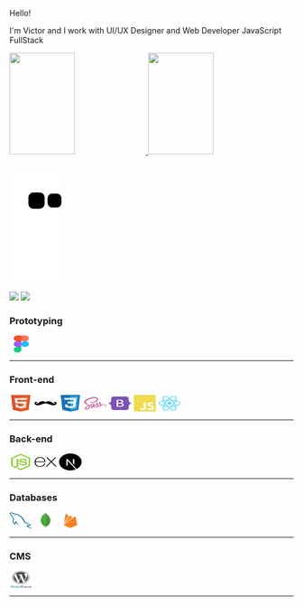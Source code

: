 Hello!

I'm Victor and I work with UI/UX Designer and Web Developer JavaScript FullStack


<!-- Painel de Trabalhos -->

<div>

 <a href="https://github.com/victor-hdgomes">
 <img height="180em" width="48%" src="https://github-readme-stats.vercel.app/api?username=victor-hdgomes&show_icons=true&theme=midnight-purple&include_all_commits=true&count_private=true"/>
 <img height="180em" width="48%" src="https://github-readme-stats.vercel.app/api/top-langs/?username=victor-hdgomes&layout=compact&langs_count=7&theme=midnight-purple"/>

</div> <br>

![Snake animation](https://github.com/victor-hdgomes/victor-hdgomes/blob/output/github-contribution-grid-snake.svg) 

<a href = "mailto:developervictorhugo@gmail.com"><img src="https://img.shields.io/badge/-Gmail-%23333?style=for-the-badge&logo=gmail&logoColor=white" target="_blank"></a>
  <a href="https://www.linkedin.com/in/victor-hugo-56bb9322a" target="_blank"><img src="https://img.shields.io/badge/-LinkedIn-%230077B5?style=for-the-badge&logo=linkedin&logoColor=white" target="_blank"></a> 

<!-- Technologies -->  

  

<div style="display: inline_block;">
 
  <h3> Prototyping </h3>

 <img align="center" alt="Victor-HTML" height="30" width="40" src="https://raw.githubusercontent.com/devicons/devicon/master/icons/figma/figma-original.svg">

 <hr>
 
 <h3> Front-end </h3>

 <img align="center" alt="Victor-HTML" height="30" width="40" src="https://raw.githubusercontent.com/devicons/devicon/master/icons/html5/html5-original.svg">
 <img align="center" alt="Victor-Handlebars" height="30" width="40" src="https://raw.githubusercontent.com/devicons/devicon/master/icons/handlebars/handlebars-original.svg">
  <img align="center" alt="Victor-CSS" height="30" width="40" src="https://raw.githubusercontent.com/devicons/devicon/master/icons/css3/css3-original.svg">
  <img align="center" alt="Victor-SASS" height="30" width="40" src="https://raw.githubusercontent.com/devicons/devicon/master/icons/sass/sass-original.svg">
 <img align="center" alt="Victor-Bootstrap" height="30" width="40" src="https://raw.githubusercontent.com/devicons/devicon/master/icons/bootstrap/bootstrap-plain.svg">
  <img align="center" alt="JavaScript" height="30" width="40" src="https://raw.githubusercontent.com/devicons/devicon/master/icons/javascript/javascript-plain.svg">
 <img align="center" alt="Victor-ReactJS" height="30" width="40" src="https://raw.githubusercontent.com/devicons/devicon/master/icons/react/react-original.svg">

 <hr>

 <h3> Back-end </h3>

 <img align="center" alt="Victor-NodeJS" height="30" width="40" src="https://raw.githubusercontent.com/devicons/devicon/master/icons/nodejs/nodejs-original.svg">
 <img align="center" alt="Victor-Express" height="30" width="40" src="https://raw.githubusercontent.com/devicons/devicon/master/icons/express/express-original.svg">
 <img align="center" alt="Victor-Next" height="30" width="40" src="https://raw.githubusercontent.com/devicons/devicon/master/icons/nextjs/nextjs-original.svg">
 
  <hr>
 
 <h3> Databases </h3>

 <img align="center" alt="Victor-MySQL" height="30" width="40" src="https://raw.githubusercontent.com/devicons/devicon/master/icons/mysql/mysql-original.svg">
 <img align="center" alt="Victor-MongoDB" height="30" width="40" src="https://raw.githubusercontent.com/devicons/devicon/master/icons/mongodb/mongodb-original.svg">
  <img align="center" alt="Victor-Firebase" height="30" width="40" src="https://raw.githubusercontent.com/devicons/devicon/master/icons/firebase/firebase-plain.svg">
 
  <hr>
 
 <h3> CMS </h3>

 <img align="center" alt="Victor-Wordpress" height="30" width="40" src="https://raw.githubusercontent.com/devicons/devicon/master/icons/wordpress/wordpress-original.svg">
 
  <hr>
